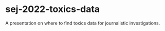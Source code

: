 # sej-2022-toxics-data
A presentation on where to find toxics data for journalistic investigations.
